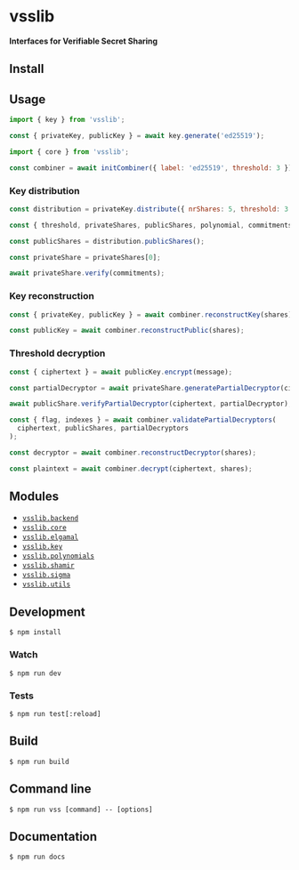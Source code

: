 # vsslib

**Interfaces for Verifiable Secret Sharing**

## Install

## Usage

```js
import { key } from 'vsslib';

const { privateKey, publicKey } = await key.generate('ed25519');
```

```js
import { core } from 'vsslib';

const combiner = await initCombiner({ label: 'ed25519', threshold: 3 })
```

### Key distribution

```js
const distribution = privateKey.distribute({ nrShares: 5, threshold: 3 });

const { threshold, privateShares, publicShares, polynomial, commitments } = distribution;

const publicShares = distribution.publicShares();
```

```js
const privateShare = privateShares[0];

await privateShare.verify(commitments);
```

### Key reconstruction

```js
const { privateKey, publicKey } = await combiner.reconstructKey(shares);
```

```js
const publicKey = await combiner.reconstructPublic(shares);
```

### Threshold decryption

```js
const { ciphertext } = await publicKey.encrypt(message);
```

```js
const partialDecryptor = await privateShare.generatePartialDecryptor(ciphertext);
```

```js
await publicShare.verifyPartialDecryptor(ciphertext, partialDecryptor);
```

```js
const { flag, indexes } = await combiner.validatePartialDecryptors(
  ciphertext, publicShares, partialDecryptors
);
```

```js
const decryptor = await combiner.reconstructDecryptor(shares);
```

```js
const plaintext = await combiner.decrypt(ciphertext, shares);
```

## Modules

- [`vsslib.backend`](./src/backend)
- [`vsslib.core`](./src/core)
- [`vsslib.elgamal`](./src/elgamal)
- [`vsslib.key`](./src/key)
- [`vsslib.polynomials`](./src/polynomials)
- [`vsslib.shamir`](./src/shamir)
- [`vsslib.sigma`](./src/sigma)
- [`vsslib.utils`](./src/utils)

## Development

```
$ npm install
```

### Watch

```
$ npm run dev
```

### Tests

```
$ npm run test[:reload]
```

## Build

```
$ npm run build
```

## Command line

```
$ npm run vss [command] -- [options]
```

## Documentation

```
$ npm run docs
```
